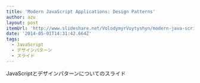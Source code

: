 ```yaml
---
title: 'Modern JavaScript Applications: Design Patterns'
author: azu
layout: post
itemUrl: 'http://www.slideshare.net/VolodymyrVoytyshyn/modern-java-script-applications'
date: '2014-05-01T14:31:42.664Z'
tags:
  - JavaScript
  - デザインパターン
  - スライド
---
```

JavaScriptとデザインパターンについてのスライド
